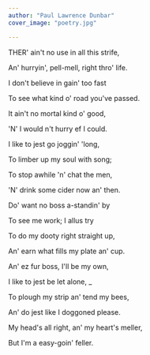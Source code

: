 ```yaml
---
author: "Paul Lawrence Dunbar"
cover_image: "poetry.jpg"

---
```

THER' ain't no use in all this strife,

An' hurryin', pell-mell, right thro' life.

I don't believe in gain' too fast

To see what kind o' road you've passed.

It ain't no mortal kind o' good,

'N' I would n't hurry ef I could.

I like to jest go joggin' 'long,

To limber up my soul with song;

To stop awhile 'n' chat the men,

'N' drink some cider now an' then.

Do' want no boss a-standin' by

To see me work; I allus try

To do my dooty right straight up,

An' earn what fills my plate an' cup.

An' ez fur boss, I'll be my own,

I like to jest be let alone, _

To plough my strip an' tend my bees,

An' do jest like I doggoned please.

My head's all right, an' my heart's meller,

But I'm a easy-goin' feller.
